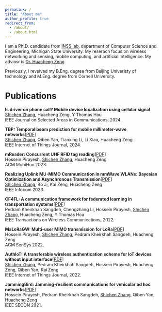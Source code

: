 ```yaml
---
permalink: /
title: "About me"
author_profile: true
redirect_from: 
  - /about/
  - /about.html
---
```


I am a Ph.D. candidate from [INSS lab](https://inss.egr.msu.edu), department of Computer Science and Engineering, Michigan State University. My reserach focus on wireless networking and sensing, mobile computing, and artificial intelligence. My adviosr is [Dr. Huacheng Zeng](https://inss.egr.msu.edu/team.html). 

Previously, I reveived my B.Eng. degree from Beijing Univeristy of technology and M.Eng. degree from Cornell University. 

Publications 
======
**Is driver on phone call? Mobile device localization using cellular signal**  
<ins>Shichen Zhang</ins>, Huacheng Zeng, Y Thomas Hou  
IEEE Journal on Selected Areas in Communications, 2024.  

**TBP: Temporal beam prediction for mobile millimeter-wave networks**\[[PDF](/files/tbp_shichen2024.pdf)\]       
<ins>Shichen Zhang</ins>, Qiben Yan, Tianxing Li, Li Xiao, Huacheng Zeng  
IEEE Internet of Things Journal, 2024.  

**mReader: Concurrent UHF RFID tag reading**\[[PDF](/files/mreader2023.pdf)\]   
Hossein Pirayesh, <ins>Shichen Zhang</ins>, Huacheng Zeng  
ACM MobiHoc 2023.  

**Realizing Uplink MU-MIMO Communication in mmWave WLANs: Bayesian Optimization and Asynchronous Transmission**\[[PDF](/files/shichen23_beamforming_infocom.pdf)\]  
<ins>Shichen Zhang</ins>, Bo Ji, Kai Zeng, Huacheng Zeng  
IEEE Infocom 2023.  

**CF4FL: A communication framework for federated learning in transportation systems**\[[PDF](/files/Pedram22_TWC_CF4FL.pdf)\]  
Pedram Kheirkhah Sangdeh, Chengzhang Li, Hossein Pirayesh, <ins>Shichen Zhang</ins>, Huacheng Zeng, Y Thomas Hou  
IEEE Transactions on Wireless Communications, 2022.  

**MaLoRaGW: Multi-user MIMO transmission for LoRa**\[[PDF](/files/Hossein22_Sensys_MaLoRaGW.pdf)\]  
Hossein Pirayesh, <ins>Shichen Zhang</ins>, Pedram Kheirkhah Sangdeh, Huacheng Zeng  
ACM SenSys 2022.  

**AuthIoT: A transferable wireless authentication scheme for IoT devices without input interface**\[[PDF](/files/Shichen22_JIoT_AuthIoT.pdf)\]  
<ins>Shichen Zhang</ins>, Pedram Kheirkhah Sangdeh, Hossein Pirayesh, Huacheng Zeng, Qiben Yan, Kai Zeng  
IEEE Internet of Things Journal, 2022.  

**JammingBird: Jamming-resilient communications for vehicular ad hoc networks**\[[PDF](/files/Hossein_JammingBird.pdf)\]  
Hossein Pirayesh, Pedram Kheirkhah Sangdeh, <ins>Shichen Zhang</ins>, Qiben Yan, Huacheng Zeng  
IEEE SECON 2021.  



